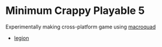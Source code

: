 # Minimum Crappy Playable 5

Experimentally making cross-platform game using [macroquad](https://github.com/not-fl3/macroquad)
+ [legion](https://github.com/amethyst/legion)
